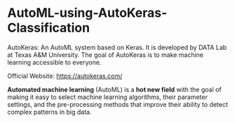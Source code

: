 # AutoML-using-AutoKeras-Classification
AutoKeras: An AutoML system based on Keras. It is developed by DATA Lab at Texas A&amp;M University. The goal of AutoKeras is to make machine learning accessible to everyone.

Official Website:  https://autokeras.com/

<b>Automated machine learning</b> (AutoML) is a <b>hot new field</b> with the goal of making it easy to select machine learning algorithms, their parameter settings, and the pre-processing methods that improve their ability to detect complex patterns in big data.
